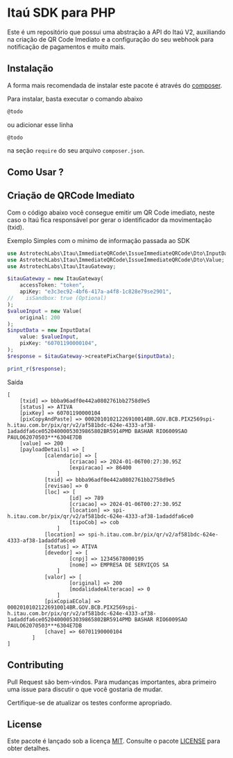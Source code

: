# Itaú SDK para PHP

Este é um repositório que possui uma abstração a API do Itaú V2, auxiliando na criação de QR Code Imediato e a 
configuração do seu webhook para notificação de pagamentos e muito mais.


## Instalação
A forma mais recomendada de instalar este pacote é através do [composer](http://getcomposer.org/download/).

Para instalar, basta executar o comando abaixo

```bash
@todo
```

ou adicionar esse linha

```
@todo
```

na seção `require` do seu arquivo `composer.json`.

## Como Usar ?
## Criação de QRCode Imediato
Com o código abaixo você consegue emitir um QR Code imediato, neste caso o Itaú fica responsável 
por gerar o identificador da movimentação (txid).

Exemplo Simples com o mínimo de informação passada ao SDK
```php
use AstrotechLabs\Itau\ImmediateQRCode\IssueImmediateQRCode\Dto\InputData;
use AstrotechLabs\Itau\ImmediateQRCode\IssueImmediateQRCode\Dto\Value;
use AstrotechLabs\Itau\ItauGateway;

$itauGateway = new ItauGateway(
    accessToken: "token",
    apiKey: "e3c3ec92-4bf6-417a-a4f8-1c828e79se2901",
//    isSandbox: true (Optional)
);
$valueInput = new Value(
    original: 200
);
$inputData = new InputData(
    value: $valueInput,
    pixKey: "60701190000104",
);
$response = $itauGateway->createPixCharge($inputData);

print_r($response);
```
Saída

``` 
[
    [txid] => bbba96adf0e442a0802761bb2758d9e5
    [status] => ATIVA
    [pixKey] => 60701190000104
    [pixCopyAndPaste] => 00020101021226910014BR.GOV.BCB.PIX2569spi-h.itau.com.br/pix/qr/v2/af581bdc-624e-4333-af38-1adaddfa6ce05204000053039865802BR5914PMD BASHAR RIO6009SAO PAULO62070503***6304E7DB
    [value] => 200
    [payloadDetails] => [
            [calendario] => [
                    [criacao] => 2024-01-06T00:27:30.95Z
                    [expiracao] => 86400
                ]
            [txid] => bbba96adf0e442a0802761bb2758d9e5
            [revisao] => 0
            [loc] => [
                    [id] => 789
                    [criacao] => 2024-01-06T00:27:30.95Z
                    [location] => spi-h.itau.com.br/pix/qr/v2/af581bdc-624e-4333-af38-1adaddfa6ce0
                    [tipoCob] => cob
                ]
            [location] => spi-h.itau.com.br/pix/qr/v2/af581bdc-624e-4333-af38-1adaddfa6ce0
            [status] => ATIVA
            [devedor] => [
                    [cnpj] => 12345678000195
                    [nome] => EMPRESA DE SERVIÇOS SA
                ]
            [valor] => [
                    [original] => 200
                    [modalidadeAlteracao] => 0
                ]
            [pixCopiaECola] => 00020101021226910014BR.GOV.BCB.PIX2569spi-h.itau.com.br/pix/qr/v2/af581bdc-624e-4333-af38-1adaddfa6ce05204000053039865802BR5914PMD BASHAR RIO6009SAO PAULO62070503***6304E7DB
            [chave] => 60701190000104
        ]
]
```

## Contributing

Pull Request são bem-vindos. Para mudanças importantes, abra primeiro uma issue para discutir o que você gostaria de mudar.

Certifique-se de atualizar os testes conforme apropriado.

## License

Este pacote é lançado sob a licença [MIT](https://choosealicense.com/licenses/mit/). Consulte o pacote [LICENSE](./LICENSE) para obter detalhes.